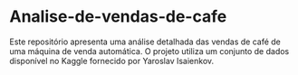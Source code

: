 # Analise-de-vendas-de-cafe
Este repositório apresenta uma análise detalhada das vendas de café de uma máquina de venda automática. O projeto utiliza um conjunto de dados disponível no Kaggle fornecido por Yaroslav Isaienkov.
